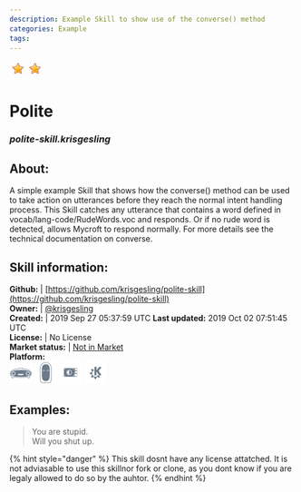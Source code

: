```yaml
--- 
description: Example Skill to show use of the converse() method
categories: Example   
tags:   
---
```


![](../.gitbook/assets/star.png)![](../.gitbook/assets/star.png)  
# Polite  
### _polite-skill.krisgesling_  
## About:  
A simple example Skill that shows how the converse() method can be used to take action on utterances before they reach the normal intent handling process.
This Skill catches any utterance that contains a word defined in vocab/lang-code/RudeWords.voc and responds. Or if no rude word is detected, allows Mycroft to respond normally.
For more details see the technical documentation on converse.

## Skill information:  
**Github:** | [https://github.com/krisgesling/polite-skill](https://github.com/krisgesling/polite-skill)  
**Owner:** | [@krisgesling](https://github.com/krisgesling)  
**Created:** | 2019 Sep 27 05:37:59 UTC  **Last updated:** 2019 Oct 02 07:51:45 UTC  
**License:** | No License  
**Market status:** | [Not in Market](https://market.mycroft.ai/skill/)  
**Platform:**  
 ![](../.gitbook/assets/mark-1-icon.png)  ![](../.gitbook/assets/mark-2-icon.png)  ![](../.gitbook/assets/picroft-icon.png)  ![](../.gitbook/assets/kde.png)   
## Examples:  
> You are stupid.  
> Will you shut up.  
  
{% hint style="danger" %}
This skill dosnt have any license attatched. It is not adviasable to use this skillnor fork or clone, as you dont know if you are legaly allowed to do so by the auhtor.
{% endhint %}
